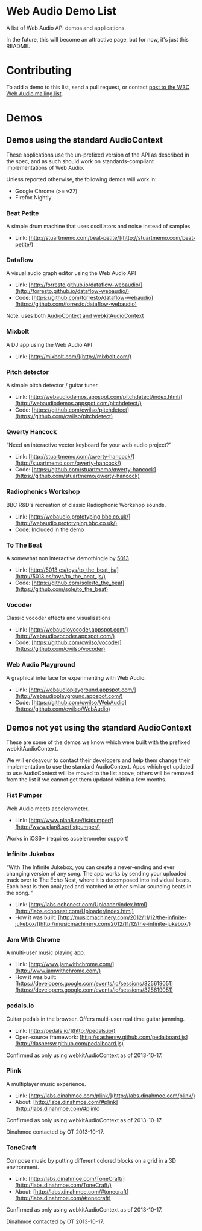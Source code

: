 Web Audio Demo List
=========

A list of Web Audio API demos and applications.

In the future, this will become an attractive page, but for now, it's
just this README.

# Contributing

To add a demo to this list, send a pull request, or contact
[post to the W3C Web Audio mailing list](mailto:public-audio@w3.org).

# Demos

## Demos using the standard AudioContext

These applications use the un-prefixed version of the API as described in the spec, and as such should work on standards-compliant implementations of Web Audio.

Unless reported otherwise, the following demos will work in:

* Google Chrome (>= v27)
* Firefox Nightly

### Beat Petite

A simple drum machine that uses oscillators and noise instead of samples

- Link: [http://stuartmemo.com/beat-petite/](http://stuartmemo.com/beat-petite/)

### Dataflow

A visual audio graph editor using the Web Audio API

- Link: [http://forresto.github.io/dataflow-webaudio/](http://forresto.github.io/dataflow-webaudio/)
- Code: [https://github.com/forresto/dataflow-webaudio](https://github.com/forresto/dataflow-webaudio)

Note: uses both [AudioContext and webkitAudioContext](https://github.com/forresto/dataflow-webaudio/search?q=audiocontext&ref=cmdform)

### Mixbolt

A DJ app using the Web Audio API

- Link: [http://mixbolt.com/](http://mixbolt.com/)

### Pitch detector

A simple pitch detector / guitar tuner.

- Link: [http://webaudiodemos.appspot.com/pitchdetect/index.html/](http://webaudiodemos.appspot.com/pitchdetect/)
- Code: [https://github.com/cwilso/pitchdetect](https://github.com/cwilso/pitchdetect)


### Qwerty Hancock

“Need an interactive vector keyboard for your web audio project?”

- Link: [http://stuartmemo.com/qwerty-hancock/](http://stuartmemo.com/qwerty-hancock/)
- Code: [https://github.com/stuartmemo/qwerty-hancock](https://github.com/stuartmemo/qwerty-hancock)

### Radiophonics Workshop

BBC R&D's recreation of classic Radiophonic Workshop sounds.

 - Link: [http://webaudio.prototyping.bbc.co.uk/](http://webaudio.prototyping.bbc.co.uk/)
 - Code: Included in the demo

### To The Beat

A somewhat non interactive demothingie by [5013](http://5013.es/)

- Link: [http://5013.es/toys/to_the_beat_js/](http://5013.es/toys/to_the_beat_js/)
- Code: [https://github.com/sole/to_the_beat](https://github.com/sole/to_the_beat)


### Vocoder

Classic vocoder effects and visualisations

 - Link: [http://webaudiovocoder.appspot.com/](http://webaudiovocoder.appspot.com/)
 - Code: [https://github.com/cwilso/vocoder](https://github.com/cwilso/vocoder)


### Web Audio Playground

A graphical interface for experimenting with Web Audio.

 - Link: [http://webaudioplayground.appspot.com/](http://webaudioplayground.appspot.com/)
 - Code: [https://github.com/cwilso/WebAudio](https://github.com/cwilso/WebAudio)



## Demos not yet using the standard AudioContext

These are some of the demos we know which were built with the prefixed webkitAudioContext.

We will endeavour to contact their developers and help them change their implementation to use the standard AudioContext. Apps which get updated to use AudioContext will be moved to the list above, others will be removed from the list if we cannot get them updated within a few months.


### Fist Pumper

Web Audio meets accelerometer.

- Link: [http://www.plan8.se/fistpumper/](http://www.plan8.se/fistpumper/)

Works in iOS6+ (requires accelerometer support)

### Infinite Jukebox

“With The Infinite Jukebox, you can create a never-ending and ever changing version of any song.   The app works by sending your uploaded track over to The Echo Nest, where it is decomposed into individual beats.  Each beat is then analyzed and matched to other similar sounding beats in the song. ”

- Link: [http://labs.echonest.com/Uploader/index.html](http://labs.echonest.com/Uploader/index.html)
- How it was built: [http://musicmachinery.com/2012/11/12/the-infinite-jukebox/](http://musicmachinery.com/2012/11/12/the-infinite-jukebox/)


### Jam With Chrome

A multi-user music playing app.

- Link: [http://www.jamwithchrome.com/](http://www.jamwithchrome.com/)
- How it was built: [https://developers.google.com/events/io/sessions/325619051](https://developers.google.com/events/io/sessions/325619051)


### pedals.io

Guitar pedals in the browser. Offers multi-user real time guitar jamming.

- Link: [http://pedals.io/](http://pedals.io/)
- Open-source framework: [http://dashersw.github.com/pedalboard.js](http://dashersw.github.com/pedalboard.js)

Confirmed as only using webkitAudioContext as of 2013-10-17.

### Plink

A multiplayer music experience.

- Link: [http://labs.dinahmoe.com/plink/](http://labs.dinahmoe.com/plink/)
- About: [http://labs.dinahmoe.com/#plink](http://labs.dinahmoe.com/#plink)

Confirmed as only using webkitAudioContext as of 2013-10-17.

Dinahmoe contacted by OT 2013-10-17.


### ToneCraft

Compose music by putting different colored blocks on a grid in a 3D environment.

- Link: [http://labs.dinahmoe.com/ToneCraft/](http://labs.dinahmoe.com/ToneCraft/)
- About: [http://labs.dinahmoe.com/#tonecraft](http://labs.dinahmoe.com/#tonecraft)

Confirmed as only using webkitAudioContext as of 2013-10-17.

Dinahmoe contacted by OT 2013-10-17.
